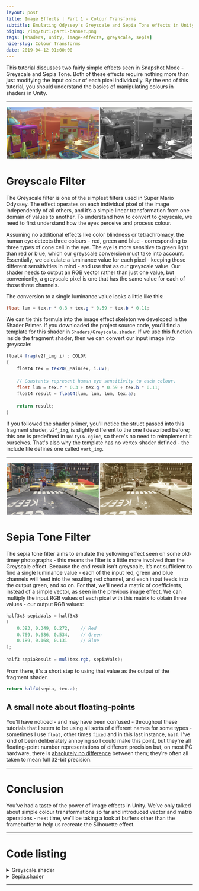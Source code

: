 ```yaml
---
layout: post
title: Image Effects | Part 1 - Colour Transforms
subtitle: Emulating Odyssey's Greyscale and Sepia Tone effects in Unity
bigimg: /img/tut1/part1-banner.png
tags: [shaders, unity, image-effects, greyscale, sepia]
nice-slug: Colour Transforms
date: 2019-04-12 01:00:00
---
```


This tutorial discusses two fairly simple effects seen in Snapshot Mode - Greyscale and Sepia Tone. Both of these effects require nothing more than just modifying the input colour of each pixel individually. By the end of this tutorial, you should understand the basics of manipulating colours in shaders in Unity.

<hr/>

![Greyscale Filter](/img/tut1/part1-greyscale.png)

# Greyscale Filter

The Greyscale filter is one of the simplest filters used in Super Mario Odyssey. The effect operates on each individual pixel of the image independently of all others, and it’s a simple linear transformation from one domain of values to another. To understand how to convert to greyscale, we need to first understand how the eyes perceive and process colour.

Assuming no additional effects like color blindness or tetrachromacy, the human eye detects three colours - red, green and blue - corresponding to three types of cone cell in the eye. The eye is more sensitive to green light than red or blue, which our greyscale conversion must take into account. Essentially, we calculate a luminance value for each pixel - keeping those different sensitivities in mind - and use that as our greyscale value. Our shader needs to output an RGB vector rather than just one value, but conveniently, a greyscale pixel is one that has the same value for each of those three channels.

The conversion to a single luminance value looks a little like this:

~~~glsl
float lum = tex.r * 0.3 + tex.g * 0.59 + tex.b * 0.11;
~~~

We can tie this formula into the image effect skeleton we developed in the Shader Primer. If you downloaded the project source code, you'll find a template for this shader in `Shaders/Greyscale.shader`. If we use this function inside the fragment shader, then we can convert our input image into greyscale:

~~~glsl
float4 frag(v2f_img i) : COLOR
{
    float4 tex = tex2D(_MainTex, i.uv);

    // Constants represent human eye sensitivity to each colour.
    float lum = tex.r * 0.3 + tex.g * 0.59 + tex.b * 0.11;
    float4 result = float4(lum, lum, lum, tex.a);

    return result;
}
~~~

If you followed the shader primer, you'll notice the struct passed into this fragment shader, `v2f_img`, is slightly different to the one I described before; this one is predefined in `UnityCG.cginc`, so there's no need to reimplement it ourselves. That's also why the template has no vertex shader defined - the include file defines one called `vert_img`.

<hr/>

![Sepia-tone Filter](/img/tut1/part1-sepia.png)

# Sepia Tone Filter

The sepia tone filter aims to emulate the yellowing effect seen on some old-timey photographs - this means the filter is a little more involved than the Greyscale effect. Because the end result isn't greyscale, it’s not sufficient to find a single luminance value - each of the input red, green and blue channels will feed into the resulting red channel, and each input feeds into the output green, and so on. For that, we’ll need a matrix of coefficients, instead of a simple vector, as seen in the previous image effect. We can multiply the input RGB values of each pixel with this matrix to obtain three values - our output RGB values:

~~~glsl
half3x3 sepiaVals = half3x3
(
    0.393, 0.349, 0.272,    // Red
    0.769, 0.686, 0.534,    // Green
    0.189, 0.168, 0.131     // Blue
);

half3 sepiaResult = mul(tex.rgb, sepiaVals);
~~~

From there, it's a short step to using that value as the output of the fragment shader.

~~~glsl
return half4(sepia, tex.a);
~~~

## A small note about floating-points

You'll have noticed - and may have been confused - throughout these tutorials that I seem to be using all sorts of different names for some types - sometimes I use `float`, other times `fixed` and in this last instance, `half`. I've kind of been deliberately annoying so I could make this point, but they're all floating-point number representations of different precision but, on most PC hardware, there is [absolutely no difference](https://docs.unity3d.com/Manual/SL-DataTypesAndPrecision.html) between them; they're often all taken to mean full 32-bit precision.

<hr/>

# Conclusion

You’ve had a taste of the power of image effects in Unity. We’ve only talked about simple colour transformations so far and introduced vector and matrix operations - next time, we’ll be taking a look at buffers other than the framebuffer to help us recreate the Silhouette effect.

<hr/>

# Code listing

<details><summary markdown="span">Greyscale.shader</summary>

~~~glsl
Shader "SMO/Complete/Greyscale"
{
    Properties
    {
        _MainTex ("Texture", 2D) = "white" {}
    }
    SubShader
    {
        Tags { "RenderType"="Opaque" }

        Pass
        {
            CGPROGRAM
            #pragma vertex vert_img
            #pragma fragment frag

            #include "UnityCG.cginc"

            sampler2D _MainTex;
            float4    _MainTex_ST;

            fixed4 frag (v2f_img i) : SV_Target
            {
                fixed4 tex = tex2D(_MainTex, i.uv);

                // Constants represent human eye sensitivity to each colour.
                float lum = tex.r * 0.3 + tex.g * 0.59 + tex.b * 0.11;
                float4 greyscale = float4(lum, lum, lum, tex.a);

                return greyscale;
            }
            ENDCG
        }
    }
}
~~~

</details>

<details><summary markdown="span">Sepia.shader</summary>

~~~glsl
Shader "SMO/Complete/Sepia"
{
    Properties
    {
        _MainTex ("Texture", 2D) = "white" {}
    }
    SubShader
    {
        Tags { "RenderType" = "Opaque" }

        Pass
        {
            CGPROGRAM
            #pragma vertex vert_img
            #pragma fragment frag

            #include "UnityCG.cginc"

            sampler2D _MainTex;
            float4    _MainTex_ST;

            fixed4 frag (v2f_img i) : SV_Target
            {
                fixed4 tex = tex2D(_MainTex, i.uv);

                // These coefficients represent the sepia-tone transform.
                half3x3 sepiaMatrix = half3x3
                (
                    0.393, 0.349, 0.272,	// Red.
                    0.769, 0.686, 0.534,	// Green.
                    0.189, 0.168, 0.131		// Blue.
                );

                half3 sepia = mul(tex.rgb, sepiaMatrix);

                return half4(sepia, tex.a);
            }
            ENDCG
        }
    }
}
~~~

</details>
<hr/>
